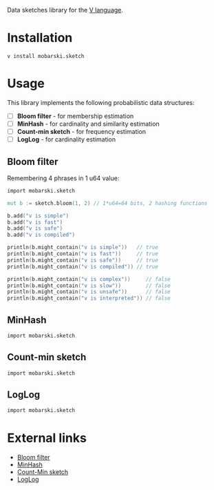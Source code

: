 Data sketches library for the [V language](https://vlang.io).

# Installation

```
v install mobarski.sketch
```

# Usage

This library implements the following probabilistic data structures:
 * [ ] **Bloom filter** - for membership estimation
 * [ ] **MinHash** - for cardinality and similarity estimation
 * [ ] **Count-min sketch** - for frequency estimation
 * [ ] **LogLog** - for cardinality estimation

## Bloom filter

Remembering 4 phrases in 1 u64 value:
```v
import mobarski.sketch

mut b := sketch.bloom(1, 2) // 1*u64=64 bits, 2 hashing functions

b.add("v is simple")
b.add("v is fast")
b.add("v is safe")
b.add("v is compiled")

println(b.might_contain("v is simple"))   // true
println(b.might_contain("v is fast"))     // true
println(b.might_contain("v is safe"))     // true
println(b.might_contain("v is compiled")) // true

println(b.might_contain("v is complex"))     // false
println(b.might_contain("v is slow"))        // false
println(b.might_contain("v is unsafe"))      // false
println(b.might_contain("v is interpreted")) // false
```

## MinHash

```v
import mobarski.sketch


```


## Count-min sketch

```v
import mobarski.sketch


```


## LogLog

```v
import mobarski.sketch


```


# External links

- [Bloom filter](https://en.wikipedia.org/wiki/Bloom_filter)
- [MinHash](https://en.wikipedia.org/wiki/MinHash)
- [Count-Min sketch](https://en.wikipedia.org/wiki/Count%E2%80%93min_sketch)
- [LogLog]()
